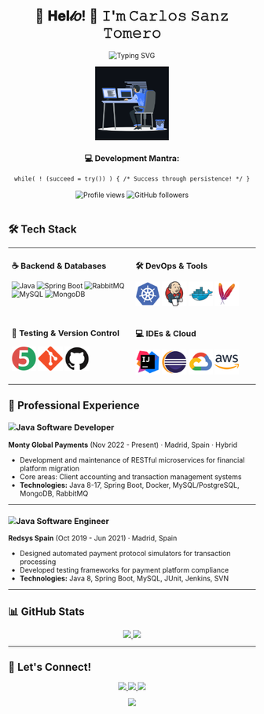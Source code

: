 <h1 align="center">
  🚀 𝐇𝐞𝐥𝓁𝑜! 👋 𝙸'𝚖 𝙲𝚊𝚛𝚕𝚘𝚜 𝚂𝚊𝚗𝚣 𝚃𝚘𝚖𝚎𝚛𝚘
</h1>

<p align="center">
  <img src="https://readme-typing-svg.demolab.com?font=Fira+Code&size=22&duration=3000&pause=1000&color=00C4FF&center=true&vCenter=true&width=435&lines=Java+Backend+Developer;Spring+Boot+Specialist;REST+API+Designer;Microservices+Architect" alt="Typing SVG" />
</p>

<div align="center">
  <img height="150" src="https://raw.githubusercontent.com/SubhadeepZilong/SubhadeepZilong/main/icons/animation_500_kxa883sd.gif" alt="Coding GIF">
  <h3 align="center">💻 Development Mantra:</h3>
  <code>while( ! (succeed = try()) ) { /* Success through persistence! */ }</code>
</div>

<br/>

<div align="center">
  <img src="https://komarev.com/ghpvc/?username=raclosdev&style=flat-square&color=blue" alt="Profile views">
  <img src="https://img.shields.io/github/followers/raclosdev?label=Followers&style=social" alt="GitHub followers">
</div>

<br/>

## 🛠️ Tech Stack

<table align="center">
  <tr>
    <td valign="top" width="50%">
    
### ☕ Backend & Databases
<p align="left">
  <img src="https://cdn.worldvectorlogo.com/logos/java.svg" alt="Java" width="50" height="50"/>
  <img src="https://www.vectorlogo.zone/logos/springio/springio-icon.svg" alt="Spring Boot" width="50" height="50"/>
  <img src="https://www.vectorlogo.zone/logos/rabbitmq/rabbitmq-icon.svg" alt="RabbitMQ" width="50" height="50"/>
  <img src="https://www.vectorlogo.zone/logos/mysql/mysql-icon.svg" alt="MySQL" width="50" height="50"/>
  <img src="https://www.vectorlogo.zone/logos/mongodb/mongodb-icon.svg" alt="MongoDB" width="50" height="50"/>
</p>
    </td>
    <td valign="top" width="50%">
    
### 🛠️ DevOps & Tools
<p align="left">
  <img src="https://github.com/RaclosDev/RaclosDev/blob/main/icons/DevOps%26Tools/Kubernetes.png" alt="Kubernetes" width="50" height="50"/>
  <img src="https://github.com/RaclosDev/RaclosDev/blob/main/icons/DevOps%26Tools/Jenkins.png" alt="Jenkins" width="50" height="50"/>
  <img src="https://github.com/RaclosDev/RaclosDev/blob/main/icons/DevOps%26Tools/Docker.png" alt="Docker" width="50" height="50"/>
  <img src="https://github.com/RaclosDev/RaclosDev/blob/main/icons/DevOps%26Tools/ApacheMaven.png" alt="Maven" width="50" height="50"/>
</p>
    </td>
  </tr>
  <tr>
    <td valign="top" width="50%">
    
### 🔧 Testing & Version Control
<p align="left">
  <img src="https://github.com/RaclosDev/RaclosDev/blob/main/icons/Testing%26VersionControl/JUnit.png" alt="JUnit" width="50" height="50"/>
  <img src="https://github.com/RaclosDev/RaclosDev/blob/main/icons/Testing%26VersionControl/Git.png" alt="Git" width="50" height="50"/>
  <img src="https://github.com/RaclosDev/RaclosDev/blob/main/icons/Testing%26VersionControl/GitHub.png" alt="GitHub" width="50" height="50"/>

</p>
    </td>
    <td valign="top" width="50%">
    
### 💻 IDEs & Cloud
<p align="left">
  <img src="https://github.com/RaclosDev/RaclosDev/blob/main/icons/ides%26cloud/IntelliJIDEA.png" alt="IntelliJ" width="50" height="50"/>
  <img src="https://github.com/RaclosDev/RaclosDev/blob/main/icons/ides%26cloud/EclipseIDE.png" alt="Eclipse" width="50" height="50"/>
  <img src="https://github.com/RaclosDev/RaclosDev/blob/main/icons/ides%26cloud/GoogleCloud.png" alt="GCP" width="50" height="50"/>
  <img src="https://github.com/RaclosDev/RaclosDev/blob/main/icons/ides%26cloud/AWS.png" alt="AWS" width="50" height="50"/>
</p>
    </td>
  </tr>
</table>

## 💼 Professional Experience

### <img align="left" height="30" src="https://cdn.theorg.com/c1cb88e2-455d-4155-abee-91dba58f8376_thumb.jpg" /> **Java Software Developer**  
**Monty Global Payments** (Nov 2022 - Present) · Madrid, Spain · Hybrid  

- Development and maintenance of RESTful microservices for financial platform migration  
- Core areas: Client accounting and transaction management systems  
- **Technologies:** Java 8-17, Spring Boot, Docker, MySQL/PostgreSQL, MongoDB, RabbitMQ  

---

### <img align="left" height="30" src="https://www.slowbarcelona.es/wp-content/uploads/2019/06/logo-redsys1-870x352.png" /> **Java Software Engineer**  
**Redsys Spain** (Oct 2019 - Jun 2021) · Madrid, Spain  

- Designed automated payment protocol simulators for transaction processing  
- Developed testing frameworks for payment platform compliance  
- **Technologies:** Java 8, Spring Boot, MySQL, JUnit, Jenkins, SVN  

---

## 📊 GitHub Stats

<div align="center">
  <a href="https://github.com/raclosdev">
    <img width="49%" src="https://github-readme-stats.vercel.app/api?username=raclosdev&show_icons=true&theme=radical&count_private=true&include_all_commits=true"/>
  </a>
  <a href="https://github.com/raclosdev">
    <img width="41%" src="https://github-readme-stats.vercel.app/api/top-langs/?username=raclosdev&layout=compact&theme=radical&langs_count=8" />
  </a>
</div>

---

## 🤝 Let's Connect!

<p align="center">
  <a href="https://www.linkedin.com/in/carlos-sanz-tomero/">
    <img src="https://img.icons8.com/color/96/000000/linkedin.png" width="60"/>
  </a>
  <a href="mailto:raclosdev@gmail.com">
    <img src="https://img.icons8.com/color/96/000000/gmail.png" width="60"/>
  </a>
  <a href="https://github.com/raclosdev">
    <img src="https://img.icons8.com/fluent/96/000000/github.png" width="60"/>
  </a>
</p>

<div align="center">
  <img src="https://capsule-render.vercel.app/api?type=waving&color=gradient&height=100&section=footer&animation=twinkling"/>
</div>
